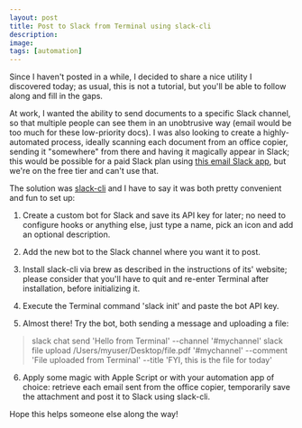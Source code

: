 ```yaml
---
layout: post
title: Post to Slack from Terminal using slack-cli
description:
image:
tags: [automation]
---
```

Since I haven't posted in a while, I decided to share a nice utility I discovered today; as usual, this is not a tutorial, but you'll be able to follow along and fill in the gaps.

At work, I wanted the ability to send documents to a specific Slack channel, so that multiple people can see them in an unobtrusive way (email would be too much for these low-priority docs).
I was also looking to create a highly-automated process, ideally scanning each document from an office copier, sending it "somewhere" from there and having it magically appear in Slack; this would be possible for a paid Slack plan using [this email Slack app](https://slack.com/apps/A0F81496D-email), but we're on the free tier and can't use that.

The solution was [slack-cli](https://github.com/rockymadden/slack-cli) and I have to say it was both pretty convenient and fun to set up:

1. Create a custom bot for Slack and save its API key for later; no need to configure hooks or anything else, just type a name, pick an icon and add an optional description.

2. Add the new bot to the Slack channel where you want it to post.

3. Install slack-cli via brew as described in the instructions of its' website; please consider that you'll have to quit and re-enter Terminal after installation, before initializing it.

4. Execute the Terminal command 'slack init' and paste the bot API key.

5. Almost there! Try the bot, both sending a message and uploading a file:
> slack chat send 'Hello from Terminal' --channel '#mychannel'
> slack file upload /Users/myuser/Desktop/file.pdf '#mychannel' --comment 'File uploaded from Terminal' --title 'FYI, this is the file for today'

6. Apply some magic with Apple Script or with your automation app of choice: retrieve each email sent from the office copier, temporarily save the attachment and post it to Slack using slack-cli.

Hope this helps someone else along the way!